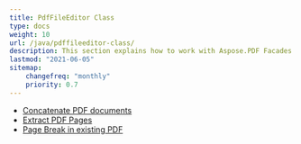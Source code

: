 ```yaml
---
title: PdfFileEditor Class
type: docs
weight: 10
url: /java/pdffileeditor-class/
description: This section explains how to work with Aspose.PDF Facades using PdfFileEditor class.
lastmod: "2021-06-05"
sitemap:
    changefreq: "monthly"
    priority: 0.7
---
```


- [Concatenate PDF documents](/pdf/java/concatenate-pdf-documents/)
- [Extract PDF Pages](/pdf/java/extract-pdf-pages/)
- [Page Break in existing PDF](/pdf/java/page-break-in-existing-pdf/)

